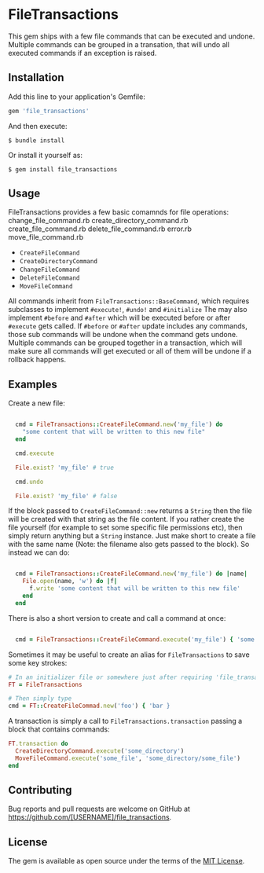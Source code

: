 # FileTransactions

This gem ships with a few file commands that can be executed and undone. Multiple commands can be grouped in a transation, that will undo all executed commands if an exception is raised.

## Installation

Add this line to your application's Gemfile:

```ruby
gem 'file_transactions'
```

And then execute:

    $ bundle install

Or install it yourself as:

    $ gem install file_transactions

## Usage

FileTransactions provides a few basic comamnds for file operations:
change_file_command.rb  create_directory_command.rb  create_file_command.rb  delete_file_command.rb  error.rb  move_file_command.rb
 - `CreateFileCommand`
 - `CreateDirectoryCommand`
 - `ChangeFileCommand`
 - `DeleteFileCommand`
 - `MoveFileCommand`

All commands inherit from `FileTransactions::BaseCommand`, which requires subclasses to implement `#execute!`, `#undo!` and `#initialize`
The may also implement `#before` and `#after` which will be executed before or after `#execute` gets called.
If `#before` or `#after` update includes any commands, those sub commands will be undone when the command gets undone.
Multiple commands can be grouped together in a transaction, which will make sure all commands will get executed or all of them will be undone if a rollback happens.

## Examples

Create a new file:
```ruby

  cmd = FileTransactions::CreateFileCommand.new('my_file') do
    "some content that will be written to this new file"
  end

  cmd.execute

  File.exist? 'my_file' # true

  cmd.undo

  File.exist? 'my_file' # false
```

If the block passed to `CreateFileCommand::new` returns a `String` then the file will be created with that string as the file content.
If you rather create the file yourself (for example to set some specific file permissions etc), then simply return anything but a `String` instance.
Just make short to create a file with the same name (Note: the filename also gets passed to the block). So instead we can do:
```ruby

  cmd = FileTransactions::CreateFileCommand.new('my_file') do |name|
    File.open(name, 'w') do |f|
      f.write 'some content that will be written to this new file'
    end
  end
```

There is also a short version to create and call a command at once:
```ruby

  cmd = FileTransactions::CreateFileCommand.execute('my_file') { 'some file content' }
```

Sometimes it may be useful to create an alias for `FileTransactions` to save some key strokes:
```ruby
# In an initializer file or somewhere just after requiring 'file_transactions'
FT = FileTransactions

# Then simply type
cmd = FT::CreateFileCommad.new('foo') { 'bar }
```

A transaction is simply a call to `FileTransactions.transaction` passing a block that contains commands:
```ruby
FT.transaction do
  CreateDirectoryCommand.execute('some_directory')
  MoveFileCommand.execute('some_file', 'some_directory/some_file')
end
```

## Contributing

Bug reports and pull requests are welcome on GitHub at https://github.com/[USERNAME]/file_transactions.


## License

The gem is available as open source under the terms of the [MIT License](https://opensource.org/licenses/MIT).
